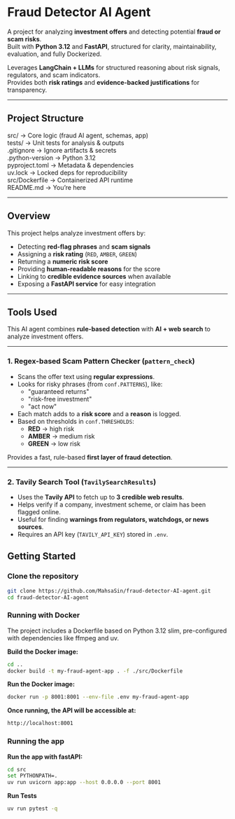 # Fraud Detector AI Agent  

A project for analyzing **investment offers** and detecting potential **fraud or scam risks**.  
Built with **Python 3.12** and **FastAPI**, structured for clarity, maintainability, evaluation, and fully Dockerized.  

Leverages **LangChain + LLMs** for structured reasoning about risk signals, regulators, and scam indicators.  
Provides both **risk ratings** and **evidence-backed justifications** for transparency.  

---

## Project Structure  

src/              → Core logic (fraud AI agent, schemas, app)  
tests/            → Unit tests for analysis & outputs  
.gitignore        → Ignore artifacts & secrets  
.python-version   → Python 3.12  
pyproject.toml    → Metadata & dependencies  
uv.lock           → Locked deps for reproducibility  
src/Dockerfile    → Containerized API runtime  
README.md         → You’re here  

---

## Overview  

This project helps analyze investment offers by:  

- Detecting **red-flag phrases** and **scam signals**  
- Assigning a **risk rating** (`RED`, `AMBER`, `GREEN`)  
- Returning a **numeric risk score**  
- Providing **human-readable reasons** for the score  
- Linking to **credible evidence sources** when available  
- Exposing a **FastAPI service** for easy integration  

---


## Tools Used

This AI agent combines **rule-based detection** with **AI + web search** to analyze investment offers.

---

### 1. Regex-based Scam Pattern Checker (`pattern_check`)

- Scans the offer text using **regular expressions**.  
- Looks for risky phrases (from `conf.PATTERNS`), like:  
  - "guaranteed returns"  
  - "risk-free investment"  
  - "act now"  
- Each match adds to a **risk score** and a **reason** is logged.  
- Based on thresholds in `conf.THRESHOLDS`:  
  - **RED** → high risk  
  - **AMBER** → medium risk  
  - **GREEN** → low risk  

Provides a fast, rule-based **first layer of fraud detection**.

---

### 2. Tavily Search Tool (`TavilySearchResults`)

- Uses the **Tavily API** to fetch up to **3 credible web results**.  
- Helps verify if a company, investment scheme, or claim has been flagged online.  
- Useful for finding **warnings from regulators, watchdogs, or news sources**.  
- Requires an API key (`TAVILY_API_KEY`) stored in `.env`.

## Getting Started  

### Clone the repository  

```bash
git clone https://github.com/MahsaSin/fraud-detector-AI-agent.git
cd fraud-detector-AI-agent
```
### Running with Docker

The project includes a Dockerfile based on Python 3.12 slim, pre-configured with dependencies like ffmpeg and uv.

**Build the Docker image:**
```bash
cd ..
docker build -t my-fraud-agent-app . -f ./src/Dockerfile
```

**Run the Docker image:**
```bash
docker run -p 8001:8001 --env-file .env my-fraud-agent-app
```

**Once running, the API will be accessible at:**
```bash
http://localhost:8001
```

### Running the app

**Run the app with fastAPI:**
```bash
cd src 
set PYTHONPATH=.
uv run uvicorn app:app --host 0.0.0.0 --port 8001
```

**Run Tests**
```bash
uv run pytest -q
```
